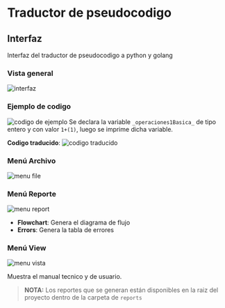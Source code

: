 # Traductor de pseudocodigo

## Interfaz

Interfaz del traductor de pseudocodigo a python y golang

### Vista general

![interfaz](/img/interfaz_olc1.png)

### Ejemplo de codigo

![codigo de ejemplo](/img/interfaz_ej_olc1.png)
Se declara la variable `_operaciones1Basica_` de tipo entero y con valor `1+(1)`, luego se imprime dicha variable.

**Codigo traducido**:
![codigo traducido](/img/traducido_py_olc1.png "traducción a python")

### Menú Archivo

![menu file](/img/menu_archivo_olc1.png)

### Menú Reporte

![menu report](/img/menu_reporte_olc1.png)

- **Flowchart**: Genera el diagrama de flujo
- **Errors**: Genera la tabla de errores

### Menú View

![menu vista](/img/menu_vista_olc1.png)

Muestra el manual tecnico y de usuario.

> **NOTA:**
> Los reportes que se generan están disponibles en la raiz del proyecto dentro de la carpeta de `reports`
